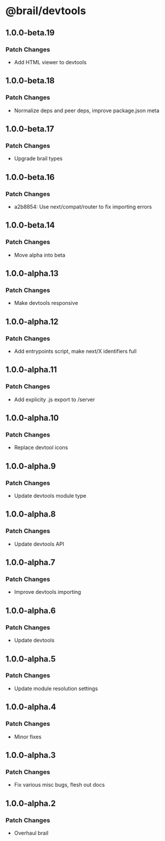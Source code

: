 # @brail/devtools

## 1.0.0-beta.19

### Patch Changes

- Add HTML viewer to devtools

## 1.0.0-beta.18

### Patch Changes

- Normalize deps and peer deps, improve package.json meta

## 1.0.0-beta.17

### Patch Changes

- Upgrade brail types

## 1.0.0-beta.16

### Patch Changes

- a2b8854: Use next/compat/router to fix importing errors

## 1.0.0-beta.14

### Patch Changes

- Move alpha into beta

## 1.0.0-alpha.13

### Patch Changes

- Make devtools responsive

## 1.0.0-alpha.12

### Patch Changes

- Add entrypoints script, make next/X identifiers full

## 1.0.0-alpha.11

### Patch Changes

- Add explicity .js export to /server

## 1.0.0-alpha.10

### Patch Changes

- Replace devtool icons

## 1.0.0-alpha.9

### Patch Changes

- Update devtools module type

## 1.0.0-alpha.8

### Patch Changes

- Update devtools API

## 1.0.0-alpha.7

### Patch Changes

- Improve devtools importing

## 1.0.0-alpha.6

### Patch Changes

- Update devtools

## 1.0.0-alpha.5

### Patch Changes

- Update module resolution settings

## 1.0.0-alpha.4

### Patch Changes

- Minor fixes

## 1.0.0-alpha.3

### Patch Changes

- Fix various misc bugs, flesh out docs

## 1.0.0-alpha.2

### Patch Changes

- Overhaul brail
